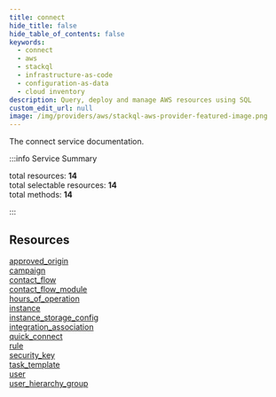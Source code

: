 ```yaml
---
title: connect
hide_title: false
hide_table_of_contents: false
keywords:
  - connect
  - aws
  - stackql
  - infrastructure-as-code
  - configuration-as-data
  - cloud inventory
description: Query, deploy and manage AWS resources using SQL
custom_edit_url: null
image: /img/providers/aws/stackql-aws-provider-featured-image.png
---
```


The connect service documentation.

:::info Service Summary

<div class="row">
<div class="providerDocColumn">
<span>total resources:&nbsp;<b>14</b></span><br />
<span>total selectable resources:&nbsp;<b>14</b></span><br />
<span>total methods:&nbsp;<b>14</b></span><br />
</div>
</div>

:::

## Resources
<div class="row">
<div class="providerDocColumn">
<a href="/providers/aws/connect/approved_origin/">approved_origin</a><br />
<a href="/providers/aws/connect/campaign/">campaign</a><br />
<a href="/providers/aws/connect/contact_flow/">contact_flow</a><br />
<a href="/providers/aws/connect/contact_flow_module/">contact_flow_module</a><br />
<a href="/providers/aws/connect/hours_of_operation/">hours_of_operation</a><br />
<a href="/providers/aws/connect/instance/">instance</a><br />
<a href="/providers/aws/connect/instance_storage_config/">instance_storage_config</a>
</div>
<div class="providerDocColumn">
<a href="/providers/aws/connect/integration_association/">integration_association</a><br />
<a href="/providers/aws/connect/quick_connect/">quick_connect</a><br />
<a href="/providers/aws/connect/rule/">rule</a><br />
<a href="/providers/aws/connect/security_key/">security_key</a><br />
<a href="/providers/aws/connect/task_template/">task_template</a><br />
<a href="/providers/aws/connect/user/">user</a><br />
<a href="/providers/aws/connect/user_hierarchy_group/">user_hierarchy_group</a>
</div>
</div>